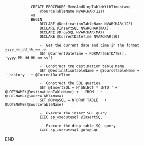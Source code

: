                 CREATE PROCEDURE MoveAndDropTableWithTimestamp
                    @SourceTableName NVARCHAR(128)
                AS
                BEGIN
                    DECLARE @DestinationTableName NVARCHAR(128)
                    DECLARE @InsertSQL NVARCHAR(MAX)
                    DECLARE @DropSQL NVARCHAR(MAX)
                    DECLARE @CurrentDateTime NVARCHAR(20)
                    
                    -- Get the current date and time in the format yyyy_mm_dd_hh_mm_ss
                    SET @CurrentDateTime = FORMAT(GETDATE(), 'yyyy_MM_dd_HH_mm_ss')
                
                    -- Construct the destination table name
                    SET @DestinationTableName = @SourceTableName + '_history_' + @CurrentDateTime
                
                    -- Construct the SQL queries
                    SET @InsertSQL = N'SELECT * INTO ' + QUOTENAME(@DestinationTableName) + ' FROM ' + QUOTENAME(@SourceTableName)
                    SET @DropSQL = N'DROP TABLE ' + QUOTENAME(@SourceTableName)
                
                    -- Execute the insert SQL query
                    EXEC sp_executesql @InsertSQL
                
                    -- Execute the drop table SQL query
                    EXEC sp_executesql @DropSQL
END
